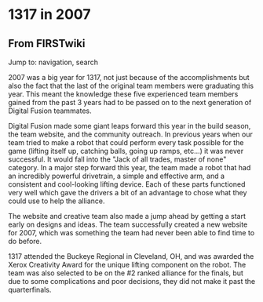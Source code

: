 # 1317 in 2007

## From FIRSTwiki

Jump to: navigation, search

2007 was a big year for 1317, not just because of the accomplishments but also the fact that the last of the original team members were graduating this year. This meant the knowledge these five experienced team members gained from the past 3 years had to be passed on to the next generation of Digital Fusion teammates.

Digital Fusion made some giant leaps forward this year in the build season, the team website, and the community outreach. In previous years when our team tried to make a robot that could perform every task possible for the game (lifting itself up, catching balls, going up ramps, etc...) it was never successful. It would fall into the "Jack of all trades, master of none" category. In a major step forward this year, the team made a robot that had an incredibly powerful drivetrain, a simple and effective arm, and a consistent and cool-looking lifting device. Each of these parts functioned very well which gave the drivers a bit of an advantage to chose what they could use to help the alliance.

The website and creative team also made a jump ahead by getting a start early on designs and ideas. The team successfully created a new website for 2007, which was something the team had never been able to find time to do before.

1317 attended the Buckeye Regional in Cleveland, OH, and was awarded the Xerox Creativity Award for the unique lifting component on the robot. The team was also selected to be on the #2 ranked alliance for the finals, but due to some complications and poor decisions, they did not make it past the quarterfinals.
